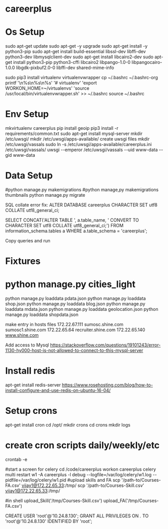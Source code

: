 # careerplus

# Os Setup

sudo apt-get update
sudo apt-get -y upgrade
sudo apt-get install -y python3-pip
sudo apt-get install build-essential libssl-dev libffi-dev python3-dev libmysqlclient-dev
sudo apt-get install libcairo2-dev
sudo apt-get install python3-pip python3-cffi libcairo2 libpango-1.0-0 libpangocairo-1.0.0 libgdk-pixbuf2.0-0 libffi-dev shared-mime-info

sudo pip3 install virtualenv virtualenvwrapper
cp ~/.bashrc ~/.bashrc-org
printf '\n%s\n%s\n%s' '# virtualenv' 'export WORKON_HOME=~/virtualenvs' 'source /usr/local/bin/virtualenvwrapper.sh' >> ~/.bashrc
source ~/.bashrc

# Env Setup

mkvirtualenv careerplus
pip install geoip
pip3 install -r requirements/common.txt
sudo apt-get install mysql-server
mkdir /etc/uwsgi/
mkdir /etc/uwsgi/apps-available/
create uwsgi files
mkdir /etc/uwsgi/vassals
sudo ln -s /etc/uwsgi/apps-available/careerplus.ini /etc/uwsgi/vassals/
uwsgi --emperor /etc/uwsgi/vassals --uid www-data --gid www-data

# Data Setup
#python manage.py makemigrations
#python manage,py makemigrations thumbnails
python manage.py migrate


SQL collate error fix:
ALTER DATABASE careerplus CHARACTER SET utf8 COLLATE utf8_general_ci;

SELECT CONCAT('ALTER TABLE ', a.table_name, ' CONVERT TO CHARACTER SET utf8 COLLATE utf8_general_ci;') FROM information_schema.tables a WHERE a.table_schema = 'careerplus';

Copy queries and run

# Fixtures
# python manage.py cities_light
python manage.py loaddata pdata.json
python manage.py loaddata shop.json
python manage.py loaddata blog.json
python manage.py loaddata mdata.json
python manage.py loaddata geolocation.json
python manage.py loaddata shopdata.json

make entry in hosts files
172.22.67.111 sumosc.shine.com sumosc1.shine.com
172.22.65.64 recruiter.shine.com
172.22.65.140 www.shine.com

Add access to Mysql
https://stackoverflow.com/questions/19101243/error-1130-hy000-host-is-not-allowed-to-connect-to-this-mysql-server


# Install redis
apt-get install redis-server
https://www.rosehosting.com/blog/how-to-install-configure-and-use-redis-on-ubuntu-16-04/

# Setup crons
apt-get install cron
cd /opt/
mkdir crons
cd crons
mkdir logs
# create cron scripts daily/weekly/etc
crontab -e

#start a screen for celery
cd /code/careerplus
workon careerplus
celery multi restart w1 -A careerplus -l debug --logfile=/var/log/celery/w1.log --pidfile=/var/log/celery/w1.pid
#upload skills and FA
scp '/path-to/Courses-FA.csv' vijay1@172.22.65.33:/tmp/
scp '/path-to/Courses-Skill.csv' vijay1@172.22.65.33:/tmp/

#in shell
upload_Skill('/tmp/Courses-Skill.csv')
upload_FA('/tmp/Courses-FA.csv')

CREATE USER 'root'@'10.24.8.130';
GRANT ALL PRIVILEGES ON *.* TO 'root'@'10.24.8.130' IDENTIFIED BY 'root';















